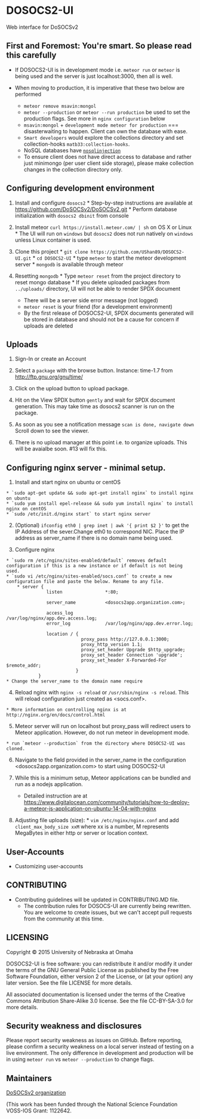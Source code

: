 # DOSOCS2-UI
Web interface for DoSOCSv2

## First and Foremost: You're smart. So please read this carefully

  * If DOSOCS2-UI is in development mode i.e. `meteor run` or `meteor` is being used and the server is just localhost:3000, then all is well.

  * When moving to production, it is imperative that these two below are performed

    * `meteor remove msavin:mongol`
    * `meteor --production` or `meteor --run production` be used to set the production flags. See more in `nginx configuration` below
    * `msavin:mongol` + `development mode meteor for production` === disasterwaiting to happen. Client can own the database with ease.
    * `Smart developers` would explore the collections directory and set collection-hooks `matb33:collection-hooks`.
    * NoSQL databases have    [`nosqlinjection`](https://www.owasp.org/index.php/Testing_for_NoSQL_injection)
    * To ensure client does not have direct access to database and rather just minimongo (per user client side storage), please make collection changes in the collection directory only.

## Configuring development environment

  1. Install and configure `dosocs2`
    * Step-by-step instructions are available at https://github.com/DoSOCSv2/DoSOCSv2.git
    * Perform database initialization with `dosocs2 dbinit` from console

  2. Install meteor `curl https://install.meteor.com/ | sh` on OS X or Linux
    * The UI will run on `windows` but `dosocs2` does not run natively on `windows` unless Linux container is used.

  3. Clone this project
    * `git clone https://github.com/UShan89/DOSOCS2-UI.git`
    * `cd DOSOCS2-UI`
    * type `meteor` to start the meteor development server
    * `mongodb` is available through meteor

  4. Resetting `mongodb`
    * Type `meteor reset` from the project directory to reset mongo database
    * If you delete uploaded packages from `../uploads/` directory, UI will not be able to render SPDX document
      * There will be a server side error message (not logged)
      * `meteor reset` is your friend (for a development environment)
      * By the first release of DOSOCS2-UI, SPDX documents generated will be stored in database and should not be a cause for concern if uploads are deleted

## Uploads

  1. Sign-In or create an Account

  2. Select a `package` with the browse button. Instance: time-1.7 from http://ftp.gnu.org/gnu/time/

  3. Click on the upload button to upload package.

  4. Hit on the View SPDX button `gently` and wait for SPDX document generation. This may take time as dosocs2 scanner is run on the package.

  5. As soon as you see a notification message `scan is done, navigate down` Scroll down to see the viewer.

  6. There is no upload manager at this point i.e. to organize uploads. This will be avaialbe soon. #13 will fix this.


## Configuring nginx server - minimal setup.

  1. Install and start nginx on ubuntu or centOS

    * `sudo apt-get update && sudo apt-get install nginx` to install nginx on ubuntu
    * `sudo yum install epel-release && sudo yum install nginx` to install nginx on centOS
    * `sudo /etc/init.d/nginx start` to start nginx server

  2. (Optional) `ifconfig eth0 | grep inet | awk '{ print $2 }'` to get the IP Address of the sever.Change eth0 to correspond NIC. Place the IP address as server_name if there is no domain name being used.

  3. Configure nginx

    * `sudo rm /etc/nginx/sites-enabled/default` removes default configuration if this is a new instance or if default is not being used.
    * `sudo vi /etc/nginx/sites-enabled/socs.conf` to create a new configuration file and paste the below. Rename to any file.
    	* server {
                   listen                *:80;

                   server_name           <dosocs2app.organization.com>;

                   access_log            /var/log/nginx/app.dev.access.log;
                   error_log             /var/log/nginx/app.dev.error.log;

                   location / {
                                proxy_pass http://127.0.0.1:3000;
                                proxy_http_version 1.1;
                                proxy_set_header Upgrade $http_upgrade;
                                proxy_set_header Connection 'upgrade';
                                proxy_set_header X-Forwarded-For $remote_addr;
                              }
                }
    * Change the server_name to the domain name require

  4. Reload nginx with `nginx -s reload` or `/usr/sbin/nginx -s reload`. This will reload configuration just created as <socs.conf>.

    * More information on controlling nginx is at http://nginx.org/en/docs/control.html

  5. Meteor server will run on localhost but proxy_pass will redirect users to Meteor application. However, do not run meteor in development mode.

    * run `meteor --production` from the directory where DOSOCS2-UI was cloned.

  6. Navigate to the field provided in the server_name in the configuration <dosocs2app.organization.com> to start using DOSOCS2-UI

  7. While this is a minimum setup, Meteor applications can be bundled and run as a nodejs application.
     * Detailed instruction are at https://www.digitalocean.com/community/tutorials/how-to-deploy-a-meteor-js-application-on-ubuntu-14-04-with-nginx

  8. Adjusting file uploads (size):
    * `vim /etc/nginx/nginx.conf` and add `client_max_body_size xxM` where xx is a number, M represents MegaBytes in either http or server or location context.


## User-Accounts

   * Customizing user-accounts


## CONTRIBUTING

  * Contributing guidelines will be updated in CONTRIBUTING.MD file.
    * The contribution rules for DOSOCS-UI are currently being rewritten. You are welcome to create issues, but we can't accept pull requests from the community at this time.

## LICENSING

Copyright © 2015 University of Nebraska at Omaha

DOSOCS2-UI is free software: you can redistribute it and/or modify it under the terms of the GNU General Public License as published by the Free Software Foundation, either version 2 of the License, or (at your option) any later version. See the file LICENSE for more details.

All associated documentation is licensed under the terms of the Creative Commons Attribution Share-Alike 3.0 license. See the file CC-BY-SA-3.0 for more details.

## Security weakness and disclosures

Please report security weakness as issues on GitHub. Before reporting, please confirm a security weakness on a local server instead of testing on a live environment. The only difference in development and production will be in using `meteor run` vs `meteor --production` to change flags.


## Maintainers

[DoSOCSv2 organization](https://github.com/DoSOCSv2)

(This work has been funded through the National Science Foundation VOSS-IOS Grant: 1122642.

